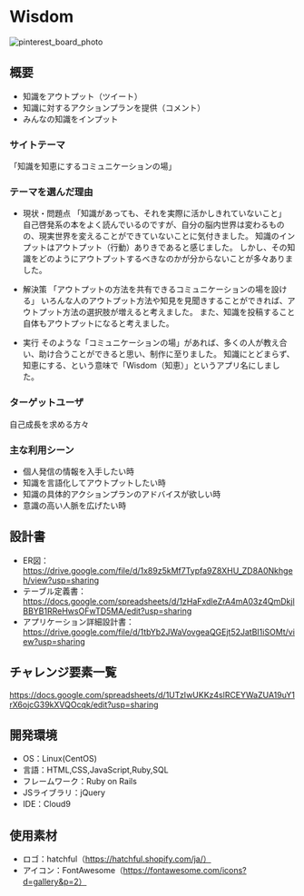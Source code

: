 # Wisdom
![pinterest_board_photo](https://user-images.githubusercontent.com/68683051/112710027-72e0b380-8f01-11eb-837b-e0821e2cb603.png)

## 概要
- 知識をアウトプット（ツイート）
- 知識に対するアクションプランを提供（コメント）
- みんなの知識をインプット

### サイトテーマ
「知識を知恵にするコミュニケーションの場」

### テーマを選んだ理由
- 現状・問題点
「知識があっても、それを実際に活かしきれていないこと」
自己啓発系の本をよく読んでいるのですが、自分の脳内世界は変わるものの、現実世界を変えることができていないことに気付きました。
知識のインプットはアウトプット（行動）ありきであると感じました。
しかし、その知識をどのようにアウトプットするべきなのかが分からないことが多々ありました。

- 解決策
「アウトプットの方法を共有できるコミュニケーションの場を設ける」
いろんな人のアウトプット方法や知見を見聞きすることができれば、アウトプット方法の選択肢が増えると考えました。
また、知識を投稿すること自体もアウトプットになると考えました。

- 実行
そのような「コミュニケーションの場」があれば、多くの人が教え合い、助け合うことができると思い、制作に至りました。
知識にとどまらず、知恵にする、という意味で「Wisdom（知恵）」というアプリ名にしました。

### ターゲットユーザ
自己成長を求める方々

### 主な利用シーン
- 個人発信の情報を入手したい時
- 知識を言語化してアウトプットしたい時
- 知識の具体的アクションプランのアドバイスが欲しい時
- 意識の高い人脈を広げたい時

## 設計書
- ER図：https://drive.google.com/file/d/1x89z5kMf7Typfa9Z8XHU_ZD8A0Nkhgeh/view?usp=sharing
- テーブル定義書：https://docs.google.com/spreadsheets/d/1zHaFxdleZrA4mA03z4QmDkjlBBYB1RReHwsOFwTD5MA/edit?usp=sharing
- アプリケーション詳細設計書：https://drive.google.com/file/d/1tbYb2JWaVovgeaQGEjt52JatBI1iSOMt/view?usp=sharing


## チャレンジ要素一覧
https://docs.google.com/spreadsheets/d/1UTzIwUKKz4slRCEYWaZUA19uY1rX6ojcG39kXVQOcqk/edit?usp=sharing

## 開発環境
- OS：Linux(CentOS)
- 言語：HTML,CSS,JavaScript,Ruby,SQL
- フレームワーク：Ruby on Rails
- JSライブラリ：jQuery
- IDE：Cloud9

## 使用素材
- ロゴ：hatchful（https://hatchful.shopify.com/ja/）
- アイコン：FontAwesome（https://fontawesome.com/icons?d=gallery&p=2）
